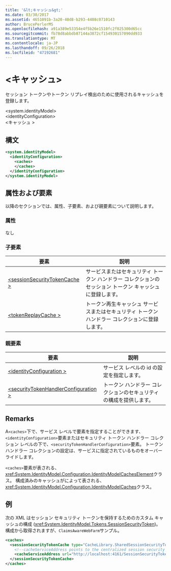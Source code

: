 ```yaml
---
title: '&lt;キャッシュ&gt;'
ms.date: 03/30/2017
ms.assetid: 4651091b-3a20-40d8-b293-4408c0710143
author: BrucePerlerMS
ms.openlocfilehash: a91a389e53354e4f5b26e1510fc2f025300d65cc
ms.sourcegitcommit: fb78d8abbdb87144a3872cf154930157090dd933
ms.translationtype: MT
ms.contentlocale: ja-JP
ms.lasthandoff: 09/26/2018
ms.locfileid: "47192681"
---
```

# <a name="ltcachesgt"></a>&lt;キャッシュ&gt;
セッション トークンやトークン リプレイ検出のために使用されるキャッシュを登録します。  
  
 \<system.identityModel>  
\<identityConfiguration>  
\<キャッシュ >  
  
## <a name="syntax"></a>構文  
  
```xml  
<system.identityModel>  
  <identityConfiguration>  
    <caches>  
    </caches>  
  </identityConfiguration>  
</system.identityModel>  
```  
  
## <a name="attributes-and-elements"></a>属性および要素  
 以降のセクションでは、属性、子要素、および親要素について説明します。  
  
### <a name="attributes"></a>属性  
 なし  
  
### <a name="child-elements"></a>子要素  
  
|要素|説明|  
|-------------|-----------------|  
|[\<sessionSecurityTokenCache >](../../../../../docs/framework/configure-apps/file-schema/windows-identity-foundation/sessionsecuritytokencache.md)|サービスまたはセキュリティ トークン ハンドラー コレクションのセッション トークン キャッシュに登録します。|  
|[\<tokenReplayCache >](../../../../../docs/framework/configure-apps/file-schema/windows-identity-foundation/tokenreplaycache.md)|トークン再生キャッシュ サービスまたはセキュリティ トークン ハンドラー コレクションに登録します。|  
  
### <a name="parent-elements"></a>親要素  
  
|要素|説明|  
|-------------|-----------------|  
|[\<identityConfiguration >](../../../../../docs/framework/configure-apps/file-schema/windows-identity-foundation/identityconfiguration.md)|サービス レベルの id の設定を指定します。|  
|[\<securityTokenHandlerConfiguration >](../../../../../docs/framework/configure-apps/file-schema/windows-identity-foundation/securitytokenhandlerconfiguration.md)|トークン ハンドラー コレクションのセキュリティの構成を提供します。|  
  
## <a name="remarks"></a>Remarks  
 A`<caches>`下で、サービス レベルで要素を指定することができます、`<identityConfiguration>`要素またはセキュリティ トークン ハンドラー コレクション レベルの下で、`<securityTokenHandlerConfiguration>`要素。 トークン ハンドラー コレクションの設定は、サービスに指定されているものをオーバーライドします。  
  
 `<caches>`要素が表される、<xref:System.IdentityModel.Configuration.IdentityModelCachesElement>クラス。 構成済みのキャッシュがによって表される、<xref:System.IdentityModel.Configuration.IdentityModelCaches>クラス。  
  
## <a name="example"></a>例  
 次の XML はセッション セキュリティ トークンを保持するためのカスタム キャッシュの構成 (<xref:System.IdentityModel.Tokens.SessionSecurityToken>)。 構成から取得されますが、`ClaimsAwareWebFarm`サンプル。  
  
```xml  
<caches>  
  <sessionSecurityTokenCache type="CacheLibrary.SharedSessionSecurityTokenCache, CacheLibrary">  
    <!--cacheServiceAddress points to the centralized session security token cache service running in the web farm.-->  
    <cacheServiceAddress url="http://localhost:4161/SessionSecurityTokenCacheService.svc" />  
  </sessionSecurityTokenCache>  
</caches>  
```
